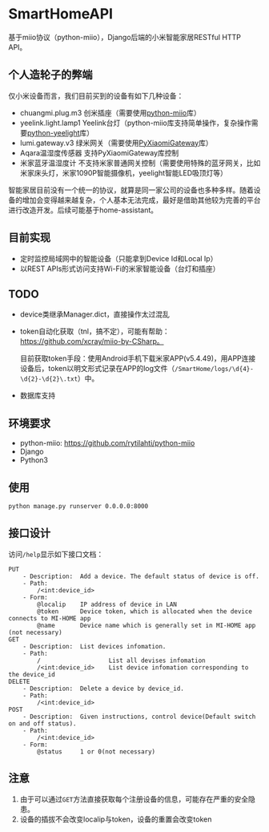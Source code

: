 # SmartHomeAPI

基于miio协议（python-miio），Django后端的小米智能家居RESTful HTTP API。

## 个人造轮子的弊端

仅小米设备而言，我们目前买到的设备有如下几种设备：

- chuangmi.plug.m3  创米插座（需要使用[python-miio](https://github.com/rytilahti/python-miio)库）
- yeelink.light.lamp1  Yeelink台灯（python-miio库支持简单操作，复杂操作需要[python-yeelight](https://github.com/skorokithakis/python-yeelight)库）
- lumi.gateway.v3       绿米网关（需要使用[PyXiaomiGateway](https://github.com/Danielhiversen/PyXiaomiGateway)库）
- Aqara温湿度传感器  支持PyXiaomiGateway库控制
- 米家蓝牙温湿度计     不支持米家普通网关控制（需要使用特殊的蓝牙网关，比如米家床头灯，米家1090P智能摄像机，yeelight智能LED吸顶灯等）

智能家居目前没有一个统一的协议，就算是同一家公司的设备也多种多样。随着设备的增加会变得越来越复杂，个人基本无法完成，最好是借助其他较为完善的平台进行改造开发。后续可能基于home-assistant。

## 目前实现

- 定时监控局域网中的智能设备（只能拿到Device Id和Local Ip）
- 以REST APIs形式访问支持Wi-Fi的米家智能设备（台灯和插座）

## TODO

- device类继承Manager.dict，直接操作太过混乱

- token自动化获取（tnl，搞不定），可能有帮助：https://github.com/xcray/miio-by-CSharp。

  目前获取token手段：使用Android手机下载米家APP(v5.4.49)，用APP连接设备后，token以明文形式记录在APP的log文件（`/SmartHome/logs/\d{4}-\d{2}-\d{2}\.txt`）中。

- 数据库支持

## 环境要求

- python-miio: https://github.com/rytilahti/python-miio
- Django
- Python3

## 使用

```bash
python manage.py runserver 0.0.0.0:8000
```

## 接口设计

访问`/help`显示如下接口文档：

```
PUT
    - Description:  Add a device. The default status of device is off.
    - Path:
        /<int:device_id>
    - Form:
        @localip    IP address of device in LAN
        @token      Device token, which is allocated when the device connects to MI-HOME app
        @name       Device name which is generally set in MI-HOME app (not necessary)
GET
    - Description:  List devices infomation.
    - Path:
        /                   List all devises infomation
        /<int:device_id>    List device infomation corresponding to the device_id
DELETE
    - Description:  Delete a device by device_id.
    - Path:
        /<int:device_id>
POST
    - Description:  Given instructions, control device(Default switch on and off status).
    - Path:
        /<int:device_id>
    - Form:
        @status     1 or 0(not necessary)
```



## 注意

1. 由于可以通过`GET`方法直接获取每个注册设备的信息，可能存在严重的安全隐患。
2. 设备的插拔不会改变localip与token，设备的重置会改变token

